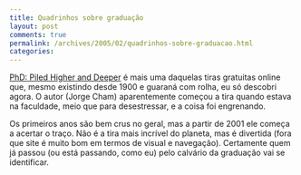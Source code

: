 ```yaml
---
title: Quadrinhos sobre graduação
layout: post
comments: true
permalink: /archives/2005/02/quadrinhos-sobre-graduacao.html
categories:
---
```

<a href="http://www.phdcomics.com/" >PhD: Piled Higher and Deeper</a> é mais uma daquelas tiras gratuitas online que, mesmo existindo desde 1900 e guaraná com rolha, eu só descobri agora. O autor (Jorge Cham) aparentemente começou a tira quando estava na faculdade, meio que para desestressar, e a coisa foi engrenando.

Os primeiros anos são bem crus no geral, mas a partir de 2001 ele começa a acertar o traço. Não é a tira mais incrível do planeta, mas é divertida (fora que site é muito bom em termos de visual e navegação). Certamente quem já passou (ou está passando, como eu) pelo calvário da graduação vai se identificar.